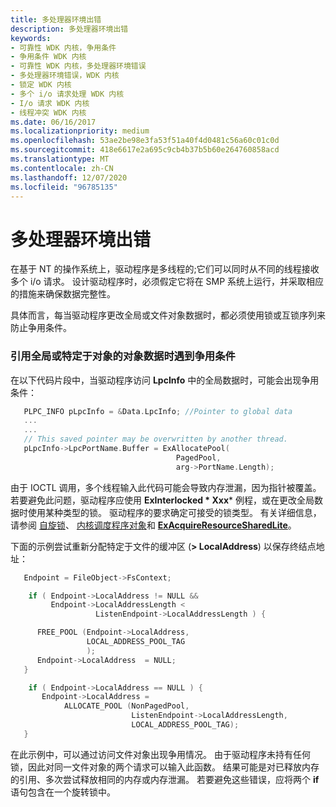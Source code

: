 ```yaml
---
title: 多处理器环境出错
description: 多处理器环境出错
keywords:
- 可靠性 WDK 内核，争用条件
- 争用条件 WDK 内核
- 可靠性 WDK 内核，多处理器环境错误
- 多处理器环境错误，WDK 内核
- 锁定 WDK 内核
- 多个 i/o 请求处理 WDK 内核
- I/o 请求 WDK 内核
- 线程冲突 WDK 内核
ms.date: 06/16/2017
ms.localizationpriority: medium
ms.openlocfilehash: 53ae2be98e3fa53f51a40f4d0481c56a60c01c0d
ms.sourcegitcommit: 418e6617e2a695c9cb4b37b5b60e264760858acd
ms.translationtype: MT
ms.contentlocale: zh-CN
ms.lasthandoff: 12/07/2020
ms.locfileid: "96785135"
---
```

# <a name="errors-in-a-multiprocessor-environment"></a>多处理器环境出错





在基于 NT 的操作系统上，驱动程序是多线程的;它们可以同时从不同的线程接收多个 i/o 请求。 设计驱动程序时，必须假定它将在 SMP 系统上运行，并采取相应的措施来确保数据完整性。

具体而言，每当驱动程序更改全局或文件对象数据时，都必须使用锁或互锁序列来防止争用条件。

### <a name="encountering-a-race-condition-when-referencing-global-or-file-object-specific-data"></a>引用全局或特定于对象的对象数据时遇到争用条件

在以下代码片段中，当驱动程序访问 **LpcInfo** 中的全局数据时，可能会出现争用条件：

```cpp
   PLPC_INFO pLpcInfo = &Data.LpcInfo; //Pointer to global data
   ...
   ...
   // This saved pointer may be overwritten by another thread.
   pLpcInfo->LpcPortName.Buffer = ExAllocatePool(
                                     PagedPool,
                                     arg->PortName.Length);
```

由于 IOCTL 调用，多个线程输入此代码可能会导致内存泄漏，因为指针被覆盖。 若要避免此问题，驱动程序应使用 **ExInterlocked * Xxx*** 例程，或在更改全局数据时使用某种类型的锁。 驱动程序的要求确定可接受的锁类型。 有关详细信息，请参阅 [自旋锁](./introduction-to-spin-locks.md)、 [内核调度程序对象](./introduction-to-kernel-dispatcher-objects.md)和 [**ExAcquireResourceSharedLite**](/previous-versions/ff544363(v=vs.85))。

下面的示例尝试重新分配特定于文件的缓冲区 (**&gt; LocalAddress**) 以保存终结点地址：

```cpp
   Endpoint = FileObject->FsContext;

    if ( Endpoint->LocalAddress != NULL &&
         Endpoint->LocalAddressLength <
                   ListenEndpoint->LocalAddressLength ) {

      FREE_POOL (Endpoint->LocalAddress,
                 LOCAL_ADDRESS_POOL_TAG
                 );
      Endpoint->LocalAddress  = NULL;
   }

    if ( Endpoint->LocalAddress == NULL ) {
       Endpoint->LocalAddress =
            ALLOCATE_POOL (NonPagedPool,
                           ListenEndpoint->LocalAddressLength,
                           LOCAL_ADDRESS_POOL_TAG);
   }
```

在此示例中，可以通过访问文件对象出现争用情况。 由于驱动程序未持有任何锁，因此对同一文件对象的两个请求可以输入此函数。 结果可能是对已释放内存的引用、多次尝试释放相同的内存或内存泄漏。 若要避免这些错误，应将两个 **if** 语句包含在一个旋转锁中。
